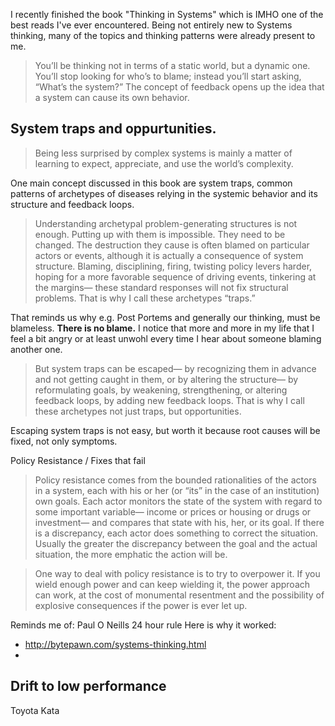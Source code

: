 I recently finished the book "Thinking in Systems" which is IMHO one of the best reads I've ever encountered. Being not entirely new to Systems thinking, many of the topics and thinking patterns were already present to me.

> You’ll be thinking not in terms of a static world, but a dynamic one. You’ll stop looking for who’s to blame; instead you’ll start asking, “What’s the system?” The concept of feedback opens up the idea that a system can cause its own behavior.

## System traps and oppurtunities.

> Being less surprised by complex systems is mainly a matter of learning to expect, appreciate, and use the world’s complexity.

One main concept discussed in this book are system traps, common patterns of archetypes of diseases relying in the systemic behavior and its structure and feedback loops.

> Understanding archetypal problem-generating structures is not enough. Putting up with them is impossible. They need to be changed. The destruction they cause is often blamed on particular actors or events, although it is actually a consequence of system structure. Blaming, disciplining, firing, twisting policy levers harder, hoping for a more favorable sequence of driving events, tinkering at the margins— these standard responses will not fix structural problems. That is why I call these archetypes “traps.”

That reminds us why e.g. Post Portems and generally our thinking, must be blameless. **There is no blame.** I notice that more and more in my life that I feel a bit angry or at least unwohl every time I hear about someone blaming another one. 
  
 > But system traps can be escaped— by recognizing them in advance and not getting caught in them, or by altering the structure— by reformulating goals, by weakening, strengthening, or altering feedback loops, by adding new feedback loops. That is why I call these archetypes not just traps, but opportunities.
 
Escaping system traps is not easy, but worth it because root causes will be fixed, not only symptoms.

Policy Resistance / Fixes that fail

> Policy resistance comes from the bounded rationalities of the actors in a system, each with his or her (or “its” in the case of an institution) own goals. Each actor monitors the state of the system with regard to some important variable— income or prices or housing or drugs or investment— and compares that state with his, her, or its goal. If there is a discrepancy, each actor does something to correct the situation. Usually the greater the discrepancy between the goal and the actual situation, the more emphatic the action will be.
  
 > One way to deal with policy resistance is to try to overpower it. If you wield enough power and can keep wielding it, the power approach can work, at the cost of monumental resentment and the possibility of explosive consequences if the power is ever let up.
   
  Reminds me of: Paul O Neills 24 hour rule Here is why it worked: 
 
 
 - http://bytepawn.com/systems-thinking.html
  - 
  
  
## Drift to low performance

Toyota Kata

